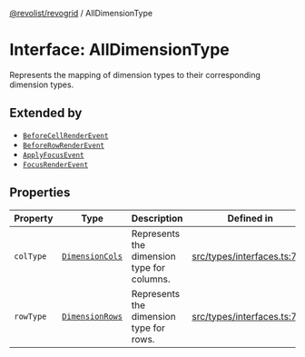 [@revolist/revogrid](README.md) / AllDimensionType

# Interface: AllDimensionType

Represents the mapping of dimension types to their corresponding dimension types.

## Extended by

- [`BeforeCellRenderEvent`](Interface.BeforeCellRenderEvent.md)
- [`BeforeRowRenderEvent`](Interface.BeforeRowRenderEvent.md)
- [`ApplyFocusEvent`](Interface.ApplyFocusEvent.md)
- [`FocusRenderEvent`](Interface.FocusRenderEvent.md)

## Properties

| Property | Type | Description | Defined in |
| ------ | ------ | ------ | ------ |
| `colType` | [`DimensionCols`](TypeAlias.DimensionCols.md) | Represents the dimension type for columns. | [src/types/interfaces.ts:727](https://github.com/revolist/revogrid/blob/c9c4fc1791ac452c4c9470419263ce544ebb624f/src/types/interfaces.ts#L727) |
| `rowType` | [`DimensionRows`](TypeAlias.DimensionRows.md) | Represents the dimension type for rows. | [src/types/interfaces.ts:722](https://github.com/revolist/revogrid/blob/c9c4fc1791ac452c4c9470419263ce544ebb624f/src/types/interfaces.ts#L722) |
